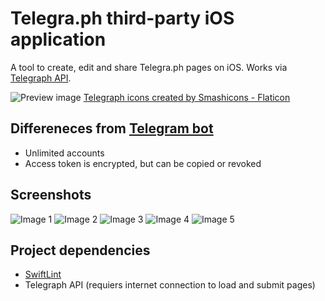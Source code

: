 # Telegra.ph third-party iOS application

A tool to create, edit and share Telegra.ph pages on iOS. Works via [Telegraph API](https://telegra.ph/api).

![Preview image](assets/PreviewImage.png)
<a href="https://www.flaticon.com/free-icons/telegraph" title="telegraph icons">Telegraph icons created by Smashicons - Flaticon</a>

## Differeneces from [Telegram bot](https://t.me/telegraph)

- Unlimited accounts
- Access token is encrypted, but can be copied or revoked

## Screenshots

![Image 1](assets/Page1.png)
![Image 2](assets/Page2.png)
![Image 3](assets/Page3.png)
![Image 4](assets/Page4.png)
![Image 5](assets/Page5.png)

## Project dependencies

- [SwiftLint](https://github.com/realm/SwiftLint)
- Telegraph API (requiers internet connection to load and submit pages)
